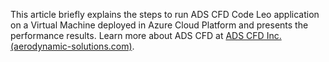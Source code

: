 This article briefly explains the steps to run ADS CFD Code Leo application on a Virtual Machine deployed in Azure Cloud Platform and presents the performance results. Learn more about ADS CFD at [ADS CFD Inc. (aerodynamic-solutions.com)](https://new.aerodynamic-solutions.com).
